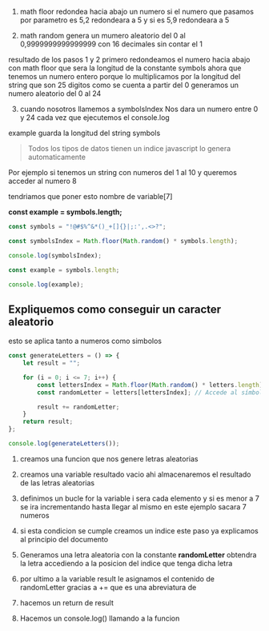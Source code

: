 1. math floor redondea hacia abajo un numero si el numero que pasamos por parametro es 5,2 redondeara a 5 y si es 5,9 redondeara a 5

2. math random genera un mumero aleatorio del 0 al 0,9999999999999999 con 16 decimales sin contar el 1

resultado de los pasos 1 y 2 primero redondeamos el numero hacia abajo con math floor que sera la longitud de la constante symbols ahora que tenemos un numero entero porque lo multiplicamos por la longitud del string que son 25 digitos como se cuenta a partir del 0 generamos un numero aleatorio del 0 al 24

3. cuando nosotros llamemos a symbolsIndex Nos dara un numero entre 0 y 24 cada vez que ejecutemos el console.log

example guarda la longitud del string symbols

> Todos los tipos de datos tienen un indice javascript lo genera automaticamente

Por ejemplo si tenemos un string con numeros del 1 al 10 y queremos acceder al numero 8

tendriamos que poner esto nombre de variable[7]

**const example = symbols.length;**

```js
const symbols = "!@#$%^&*()_+[]{}|;:',.<>?";

const symbolsIndex = Math.floor(Math.random() * symbols.length);

console.log(symbolsIndex);

const example = symbols.length;

console.log(example);
```

## Expliquemos como conseguir un caracter aleatorio

esto se aplica tanto a numeros como simbolos

```js
const generateLetters = () => {
	let result = "";

	for (i = 0; i <= 7; i++) {
		const lettersIndex = Math.floor(Math.random() * letters.length);
		const randomLetter = letters[lettersIndex]; // Accede al símbolo en ese índice

		result += randomLetter;
	}
	return result;
};

console.log(generateLetters());
```

1. creamos una funcion que nos genere letras aleatorias

2. creamos una variable resultado vacio ahi almacenaremos el resultado de las letras aleatorias

3. definimos un bucle for la variable i sera cada elemento y si es menor a 7 se ira incrementando hasta llegar al mismo en este ejemplo sacara 7 numeros

4. si esta condicion se cumple creamos un indice este paso ya explicamos al principio del documento

5. Generamos una letra aleatoria con la constante **randomLetter** obtendra la letra accediendo a la posicion del indice que tenga dicha letra

6. por ultimo a la variable result le asignamos el contenido de randomLetter gracias a += que es una abreviatura de

7. hacemos un return de result

8. Hacemos un console.log() llamando a la funcion
